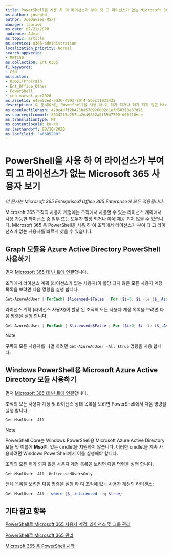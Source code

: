 ```yaml
---
title: PowerShell을 사용 하 여 라이선스가 부여 되 고 라이선스가 없는 Microsoft 365 사용자 보기
ms.author: josephd
author: JoeDavies-MSFT
manager: laurawi
ms.date: 07/21/2020
audience: Admin
ms.topic: article
ms.service: o365-administration
localization_priority: Normal
search.appverid:
- MET150
ms.collection: Ent_O365
f1.keywords:
- CSH
ms.custom:
- O365ITProTrain
- Ent_Office_Other
- PowerShell
- seo-marvel-apr2020
ms.assetid: e4ee53ed-ed36-4993-89f4-5bec11031435
description: 이 문서에서는 PowerShell을 사용 하 여 허가 되거나 허가 되지 않은 Microsoft 365 사용자 계정을 보는 방법에 대해 설명 합니다.
ms.openlocfilehash: 470c4dff2b425ba570926002c1efd68310e37d71
ms.sourcegitcommit: 8634215e257ba2d49832a8f5947700fd00f18ece
ms.translationtype: MT
ms.contentlocale: ko-KR
ms.lasthandoff: 08/10/2020
ms.locfileid: "46605290"
---
```

# <a name="view-licensed-and-unlicensed-microsoft-365-users-with-powershell"></a>PowerShell을 사용 하 여 라이선스가 부여 되 고 라이선스가 없는 Microsoft 365 사용자 보기

*이 문서는 Microsoft 365 Enterprise와 Office 365 Enterprise에 모두 적용됩니다.*

Microsoft 365 조직의 사용자 계정에는 조직에서 사용할 수 있는 라이선스 계획에서 사용 가능한 라이선스 중 일부 또는 모두가 할당 되거나 아예 제공 되지 않을 수 있습니다. Microsoft 365 용 PowerShell을 사용 하 여 조직에서 라이선스가 부여 되 고 라이선스가 없는 사용자를 빠르게 찾을 수 있습니다.

## <a name="use-the-azure-active-directory-powershell-for-graph-module"></a>Graph 모듈용 Azure Active Directory PowerShell 사용하기

먼저 [Microsoft 365 테 넌 트에 연결](connect-to-office-365-powershell.md#connect-with-the-azure-active-directory-powershell-for-graph-module)합니다.
 
조직에서 라이선스 계획 (라이선스가 없는 사용자)이 할당 되지 않은 모든 사용자 계정 목록을 보려면 다음 명령을 실행 합니다.
  
```powershell
Get-AzureAdUser | ForEach{ $licensed=$False ; For ($i=0; $i -le ($_.AssignedLicenses | Measure).Count ; $i++) { If( [string]::IsNullOrEmpty(  $_.AssignedLicenses[$i].SkuId ) -ne $True) { $licensed=$true } } ; If( $licensed -eq $false) { Write-Host $_.UserPrincipalName} }
```

라이선스 계획 (라이선스 사용자)이 할당 된 조직의 모든 사용자 계정 목록을 보려면 다음 명령을 실행 합니다.
  
```powershell
Get-AzureAdUser | ForEach { $licensed=$False ; For ($i=0; $i -le ($_.AssignedLicenses | Measure).Count ; $i++) { If( [string]::IsNullOrEmpty(  $_.AssignedLicenses[$i].SkuId ) -ne $True) { $licensed=$true } } ; If( $licensed -eq $true) { Write-Host $_.UserPrincipalName} }
```

>[!Note]
>구독의 모든 사용자를 나열 하려면 `Get-AzureAdUser -All $true` 명령을 사용 합니다.
>

## <a name="use-the-microsoft-azure-active-directory-module-for-windows-powershell"></a>Windows PowerShell용 Microsoft Azure Active Directory 모듈 사용하기

먼저 [Microsoft 365 테 넌 트에 연결](connect-to-office-365-powershell.md#connect-with-the-microsoft-azure-active-directory-module-for-windows-powershell)합니다.

조직의 모든 사용자 계정 및 라이선스 상태 목록을 보려면 PowerShell에서 다음 명령을 실행 합니다.
  
```powershell
Get-MsolUser -All
```

>[!Note]
>PowerShell Core는 Windows PowerShell용 Microsoft Azure Active Directory 모듈 및 이름에 **Msol**이 있는 cmdlet을 지원하지 않습니다. 이러한 cmdlet을 계속 사용하려면 Windows PowerShell에서 이를 실행해야 합니다.
>

조직의 모든 허가 되지 않은 사용자 계정 목록을 보려면 다음 명령을 실행 합니다.
  
```powershell
Get-MsolUser -All -UnlicensedUsersOnly
```

전체 목록을 보려면 다음 명령을 실행 하 여 조직에 있는 사용자 계정의 라이센스:
  
```powershell
Get-MsolUser -All | where {$_.isLicensed -eq $true}
```

## <a name="see-also"></a>기타 참고 항목

[PowerShell로 Microsoft 365 사용자 계정, 라이선스 및 그룹 관리](manage-user-accounts-and-licenses-with-office-365-powershell.md)
  
[PowerShell로 Microsoft 365 관리](manage-office-365-with-office-365-powershell.md)
  
[Microsoft 365 용 PowerShell 시작](getting-started-with-office-365-powershell.md)
